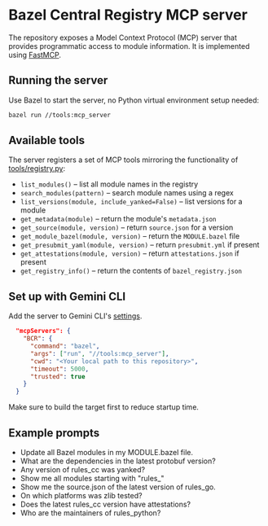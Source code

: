 # Bazel Central Registry MCP server

The repository exposes a Model Context Protocol (MCP) server that provides programmatic access to module information.
It is implemented using [FastMCP](https://gofastmcp.com/getting-started/quickstart).

## Running the server

Use Bazel to start the server, no Python virtual environment setup needed:

```bash
bazel run //tools:mcp_server
```

## Available tools

The server registers a set of MCP tools mirroring the functionality of [tools/registry.py](../tools/registry.py):

- `list_modules()` – list all module names in the registry
- `search_modules(pattern)` – search module names using a regex
- `list_versions(module, include_yanked=False)` – list versions for a module
- `get_metadata(module)` – return the module's `metadata.json`
- `get_source(module, version)` – return `source.json` for a version
- `get_module_bazel(module, version)` – return the `MODULE.bazel` file
- `get_presubmit_yaml(module, version)` – return `presubmit.yml` if present
- `get_attestations(module, version)` – return `attestations.json` if present
- `get_registry_info()` – return the contents of `bazel_registry.json`

## Set up with Gemini CLI

Add the server to Gemini CLI's [settings](https://github.com/google-gemini/gemini-cli/blob/main/docs/cli/configuration.md#settings-files).

```json
  "mcpServers": {
    "BCR": {
      "command": "bazel",
      "args": ["run", "//tools:mcp_server"],
      "cwd": "<Your local path to this repository>",
      "timeout": 5000,
      "trusted": true
    }
  }
```

Make sure to build the target first to reduce startup time.

## Example prompts

- Update all Bazel modules in my MODULE.bazel file.
- What are the dependencies in the latest protobuf version?
- Any version of rules_cc was yanked?
- Show me all modules starting with "rules_"
- Show me the source.json of the latest version of rules_go.
- On which platforms was zlib tested?
- Does the latest rules_cc version have attestations?
- Who are the maintainers of rules_python?
